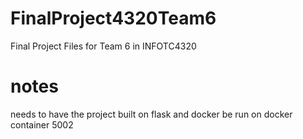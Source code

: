 # FinalProject4320Team6
Final Project Files for Team 6 in INFOTC4320

# notes
needs to have the project built on flask and docker be run on docker container 5002
